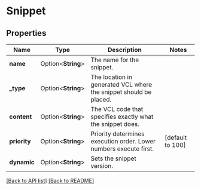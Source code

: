 # Snippet

## Properties

Name | Type | Description | Notes
------------ | ------------- | ------------- | -------------
**name** | Option<**String**> | The name for the snippet. | 
**_type** | Option<**String**> | The location in generated VCL where the snippet should be placed. | 
**content** | Option<**String**> | The VCL code that specifies exactly what the snippet does. | 
**priority** | Option<**String**> | Priority determines execution order. Lower numbers execute first. | [default to 100]
**dynamic** | Option<**String**> | Sets the snippet version. | 

[[Back to API list]](../README.md#documentation-for-api-endpoints) [[Back to README]](../README.md)


